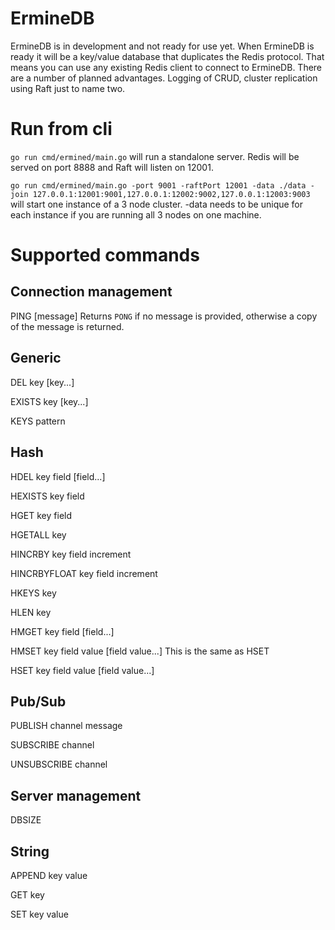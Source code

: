 # ErmineDB

ErmineDB is in development and not ready for use yet.
When ErmineDB is ready it will be a key/value database that
duplicates the Redis protocol.  That means you can use any
existing Redis client to connect to ErmineDB.
There are a number of planned advantages.  Logging of CRUD,
cluster replication using Raft just to name two.


# Run from cli
`go run cmd/ermined/main.go` will run a standalone server.  Redis will be served on port 8888 and Raft will listen on 12001.

`go run cmd/ermined/main.go -port 9001 -raftPort 12001 -data ./data -join 127.0.0.1:12001:9001,127.0.0.1:12002:9002,127.0.0.1:12003:9003` will start one instance of a 3 node cluster.  -data needs to be unique for each instance if you are running all 3 nodes on one machine.

# Supported commands
## Connection management
PING [message]
Returns `PONG` if no message is provided, otherwise a copy of the message is returned.

## Generic
DEL key [key...]

EXISTS key [key...]

KEYS pattern

## Hash
HDEL key field [field...]

HEXISTS key field

HGET key field

HGETALL key

HINCRBY key field increment

HINCRBYFLOAT key field increment

HKEYS key

HLEN key

HMGET key field [field...]

HMSET key field value [field value...]
This is the same as HSET

HSET key field value [field value...]

## Pub/Sub
PUBLISH channel message

SUBSCRIBE channel

UNSUBSCRIBE channel

## Server management
DBSIZE

## String
APPEND key value

GET key

SET key value

